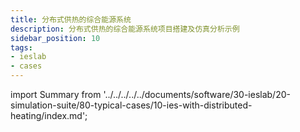 ```yaml
---
title: 分布式供热的综合能源系统
description: 分布式供热的综合能源系统项目搭建及仿真分析示例
sidebar_position: 10
tags:
- ieslab
- cases
---
```


import Summary from '../../../../../documents/software/30-ieslab/20-simulation-suite/80-typical-cases/10-ies-with-distributed-heating/index.md';

<Summary />